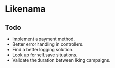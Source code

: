 # Likenama

## Todo

* Implement a payment method.
* Better error handling in controllers.
* Find a better logging solution.
* Look up for self.save situations.
* Validate the duration between liking campaigns.
